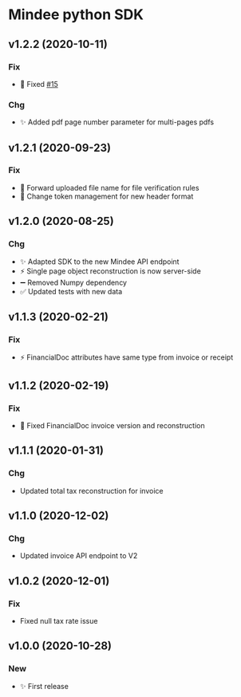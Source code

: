 # Mindee python SDK

## v1.2.2 (2020-10-11)

### Fix

*  🐛 Fixed [#15](https://github.com/mindee/mindee-api-python/issues/15)

### Chg

* ✨ Added pdf page number parameter for multi-pages pdfs


## v1.2.1 (2020-09-23)

### Fix

* :bug: Forward uploaded file name for file verification rules
* :bug: Change token management for new header format

## v1.2.0 (2020-08-25)

### Chg

* :sparkles: Adapted SDK to the new Mindee API endpoint
* :zap: Single page object reconstruction is now server-side
* :heavy_minus_sign: Removed Numpy dependency
* :white_check_mark: Updated tests with new data

## v1.1.3 (2020-02-21)

### Fix

* :zap: FinancialDoc attributes have same type from invoice or receipt

## v1.1.2 (2020-02-19)

### Fix

* :bug: Fixed FinancialDoc invoice version and reconstruction

## v1.1.1 (2020-01-31)

### Chg

* Updated total tax reconstruction for invoice

## v1.1.0 (2020-12-02)

### Chg

* Updated invoice API endpoint to V2

## v1.0.2 (2020-12-01)

### Fix

* Fixed null tax rate issue

## v1.0.0 (2020-10-28)

### New

* ✨ First release
